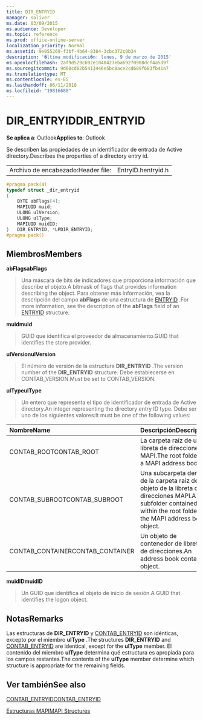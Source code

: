 ```yaml
---
title: DIR_ENTRYID
manager: soliver
ms.date: 03/09/2015
ms.audience: Developer
ms.topic: reference
ms.prod: office-online-server
localization_priority: Normal
ms.assetid: 9e055269-f3bf-4b64-8384-3cbc372c0b34
description: '�ltima modificaci�n: lunes, 9 de marzo de 2015'
ms.openlocfilehash: 2af9d529cb92e1040427eba69270908dcf4a5d9f
ms.sourcegitcommit: 9d60cd82b5413446e5bc8ace2cd689f683fb41a7
ms.translationtype: MT
ms.contentlocale: es-ES
ms.lasthandoff: 06/11/2018
ms.locfileid: "19816688"
---
```

# <a name="direntryid"></a><span data-ttu-id="d1d3e-103">DIR_ENTRYID</span><span class="sxs-lookup"><span data-stu-id="d1d3e-103">DIR_ENTRYID</span></span>

  
  
<span data-ttu-id="d1d3e-104">**Se aplica a**: Outlook</span><span class="sxs-lookup"><span data-stu-id="d1d3e-104">**Applies to**: Outlook</span></span> 
  
<span data-ttu-id="d1d3e-105">Se describen las propiedades de un identificador de entrada de Active directory.</span><span class="sxs-lookup"><span data-stu-id="d1d3e-105">Describes the properties of a directory entry id.</span></span>
  
|||
|:-----|:-----|
|<span data-ttu-id="d1d3e-106">Archivo de encabezado:</span><span class="sxs-lookup"><span data-stu-id="d1d3e-106">Header file:</span></span>  <br/> |<span data-ttu-id="d1d3e-107">EntryID.h</span><span class="sxs-lookup"><span data-stu-id="d1d3e-107">entryid.h</span></span>  <br/> |
   
```cpp
#pragma pack(4)
typedef struct _dir_entryid
{
    BYTE abFlags[4]; 
    MAPIUID muid; 
    ULONG ulVersion; 
    ULONG ulType; 
    MAPIUID muidID; 
}   DIR_ENTRYID, *LPDIR_ENTRYID; 
#pragma pack()
```

## <a name="members"></a><span data-ttu-id="d1d3e-108">Miembros</span><span class="sxs-lookup"><span data-stu-id="d1d3e-108">Members</span></span>

 <span data-ttu-id="d1d3e-109">**abFlags**</span><span class="sxs-lookup"><span data-stu-id="d1d3e-109">**abFlags**</span></span>
  
> <span data-ttu-id="d1d3e-110">Una máscara de bits de indicadores que proporciona información que describe el objeto.</span><span class="sxs-lookup"><span data-stu-id="d1d3e-110">A bitmask of flags that provides information describing the object.</span></span> <span data-ttu-id="d1d3e-111">Para obtener más información, vea la descripción del campo **abFlags** de una estructura de [ENTRYID](entryid.md) .</span><span class="sxs-lookup"><span data-stu-id="d1d3e-111">For more information, see the description of the **abFlags** field of an [ENTRYID](entryid.md) structure.</span></span> 
    
 <span data-ttu-id="d1d3e-112">**muid**</span><span class="sxs-lookup"><span data-stu-id="d1d3e-112">**muid**</span></span>
  
> <span data-ttu-id="d1d3e-113">GUID que identifica el proveedor de almacenamiento.</span><span class="sxs-lookup"><span data-stu-id="d1d3e-113">GUID that identifies the store provider.</span></span>
    
 <span data-ttu-id="d1d3e-114">**ulVersion**</span><span class="sxs-lookup"><span data-stu-id="d1d3e-114">**ulVersion**</span></span>
  
> <span data-ttu-id="d1d3e-115">El número de versión de la estructura **DIR_ENTRYID** .</span><span class="sxs-lookup"><span data-stu-id="d1d3e-115">The version number of the **DIR_ENTRYID** structure.</span></span> <span data-ttu-id="d1d3e-116">Debe establecerse en CONTAB_VERSION.</span><span class="sxs-lookup"><span data-stu-id="d1d3e-116">Must be set to CONTAB_VERSION.</span></span> 
    
 <span data-ttu-id="d1d3e-117">**ulType**</span><span class="sxs-lookup"><span data-stu-id="d1d3e-117">**ulType**</span></span>
  
> <span data-ttu-id="d1d3e-118">Un entero que representa el tipo de identificador de entrada de Active directory.</span><span class="sxs-lookup"><span data-stu-id="d1d3e-118">An integer representing the directory entry ID type.</span></span> <span data-ttu-id="d1d3e-119">Debe ser uno de los siguientes valores:</span><span class="sxs-lookup"><span data-stu-id="d1d3e-119">It must be one of the following values:</span></span>
    
|<span data-ttu-id="d1d3e-120">**Nombre**</span><span class="sxs-lookup"><span data-stu-id="d1d3e-120">**Name**</span></span>|<span data-ttu-id="d1d3e-121">**Descripción**</span><span class="sxs-lookup"><span data-stu-id="d1d3e-121">**Description**</span></span>|
|:-----|:-----|
|<span data-ttu-id="d1d3e-122">CONTAB_ROOT</span><span class="sxs-lookup"><span data-stu-id="d1d3e-122">CONTAB_ROOT</span></span>  <br/> |<span data-ttu-id="d1d3e-123">La carpeta raíz de una libreta de direcciones MAPI.</span><span class="sxs-lookup"><span data-stu-id="d1d3e-123">The root folder for a MAPI address book.</span></span>  <br/> |
|<span data-ttu-id="d1d3e-124">CONTAB_SUBROOT</span><span class="sxs-lookup"><span data-stu-id="d1d3e-124">CONTAB_SUBROOT</span></span>  <br/> |<span data-ttu-id="d1d3e-125">Una subcarpeta dentro de la carpeta raíz del objeto de la libreta de direcciones MAPI.</span><span class="sxs-lookup"><span data-stu-id="d1d3e-125">A subfolder contained within the root folder of the MAPI address book object.</span></span>  <br/> |
|<span data-ttu-id="d1d3e-126">CONTAB_CONTAINER</span><span class="sxs-lookup"><span data-stu-id="d1d3e-126">CONTAB_CONTAINER</span></span>  <br/> |<span data-ttu-id="d1d3e-127">Un objeto de contenedor de libreta de direcciones.</span><span class="sxs-lookup"><span data-stu-id="d1d3e-127">An address book container object.</span></span>  <br/> |
   
 <span data-ttu-id="d1d3e-128">**muidID**</span><span class="sxs-lookup"><span data-stu-id="d1d3e-128">**muidID**</span></span>
  
> <span data-ttu-id="d1d3e-129">Un GUID que identifica el objeto de inicio de sesión.</span><span class="sxs-lookup"><span data-stu-id="d1d3e-129">A GUID that identifies the logon object.</span></span>
    
## <a name="remarks"></a><span data-ttu-id="d1d3e-130">Notas</span><span class="sxs-lookup"><span data-stu-id="d1d3e-130">Remarks</span></span>

<span data-ttu-id="d1d3e-131">Las estructuras de **DIR_ENTRYID** y [CONTAB_ENTRYID](contab_entryid.md) son idénticas, excepto por el miembro **ulType** .</span><span class="sxs-lookup"><span data-stu-id="d1d3e-131">The structures **DIR_ENTRYID** and [CONTAB_ENTRYID](contab_entryid.md) are identical, except for the **ulType** member.</span></span> <span data-ttu-id="d1d3e-132">El contenido del miembro **ulType** determina qué estructura es apropiada para los campos restantes.</span><span class="sxs-lookup"><span data-stu-id="d1d3e-132">The contents of the **ulType** member determine which structure is appropriate for the remaining fields.</span></span> 
  
## <a name="see-also"></a><span data-ttu-id="d1d3e-133">Ver también</span><span class="sxs-lookup"><span data-stu-id="d1d3e-133">See also</span></span>



[<span data-ttu-id="d1d3e-134">CONTAB_ENTRYID</span><span class="sxs-lookup"><span data-stu-id="d1d3e-134">CONTAB_ENTRYID</span></span>](contab_entryid.md)


[<span data-ttu-id="d1d3e-135">Estructuras MAPI</span><span class="sxs-lookup"><span data-stu-id="d1d3e-135">MAPI Structures</span></span>](mapi-structures.md)

